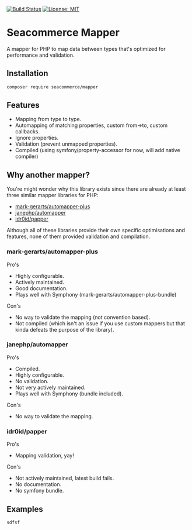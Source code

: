 [![Build Status](https://travis-ci.org/Seacommerce/php-mapper.svg?branch=master)](https://travis-ci.org/Seacommerce/php-mapper)
[![License: MIT](https://img.shields.io/badge/License-MIT-yellow.svg)](https://opensource.org/licenses/MIT)

# Seacommerce Mapper
A mapper for PHP to map data between types that's optimized for
performance and validation.


## Installation
```bash
composer require seacommerce/mapper
```

## Features
- Mapping from type to type.
- Automapping of matching properties, custom from->to, custom callbacks.
- Ignore properties.
- Validation (prevent unmapped properties).
- Compiled (using symfony/property-accessor for now, will add native compiler) 

## Why another mapper?
You're might wonder why this library exists since there are already 
at least three similar mapper libraries for PHP:

- [mark-gerarts/automapper-plus](https://github.com/mark-gerarts/automapper-plus)
- [janephp/automapper](https://github.com/janephp/janephp)
- [idr0id/papper](https://github.com/idr0id/Papper)

Although all of these libraries provide their own specific 
optimisations and features, none of them provided validation 
and compilation.

### mark-gerarts/automapper-plus
Pro's
- Highly configurable.
- Actively maintained.
- Good documentation.
- Plays well with Symphony (mark-gerarts/automapper-plus-bundle)

Con's
- No way to validate the mapping (not convention based).
- Not compiled (which isn't an issue if you use custom mappers but that
kinda defeats the purpose of the library).

### janephp/automapper
Pro's
- Compiled.
- Highly configurable.
- No validation.
- Not very actively maintained.
- Plays well with Symphony (bundle included).

Con's
- No way to validate the mapping.

### idr0id/papper
Pro's
- Mapping validation, yay!

Con's
- Not actively maintained, latest build fails.
- No documentation.
- No symfony bundle.

## Examples

```php
sdfsf
```